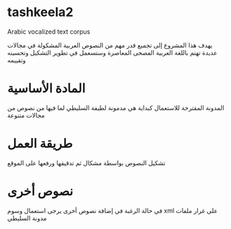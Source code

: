 tashkeela2
==========

Arabic vocalized text corpus


يهدف هذا المشروع إلى تجميع قدر مهم من النصوص العربية المشكولة في مجالات عديدة
تهتم باللغة العربية الفصحى المعاصرة 
وستسعمل في تطوير التشكيل وتحسينه وتقييمه

المادة الأساسية
===============
المدونة المقترحة للاستعمال كبداية هي مدمونة لطيفة السليطي لما فيها من نصوص من مجالات متنوعة

طريقة العمل
===========
تشكيل النصوص بواسطة مشكال ثم تدقيقها ورفعها على الموقع

نصوص أخرى
=========
في حالة الرغبة في إضافة نصوص أخرى يرجى استعمال وسوم xml  على غرار ملفات مدونة السليطي

